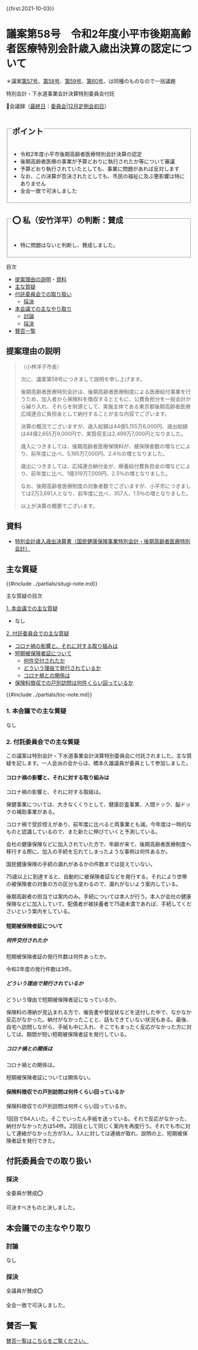 {{first:2021-10-03}}

# 議案第58号　令和2年度小平市後期高齢者医療特別会計歳入歳出決算の認定について

＊議案[第57号](./gian-57.md)、[第58号](./gian-58.md)、[第59号](./gian-59.md)、[第60号](./gian-60.md)、は同種のものなので一括議題

<i class="fa fa-gavel" aria-hidden="true"></i> 特別会計・下水道事業会計決算特別委員会付託

<p id="read-kaigiroku">📄会議録（<a href="https://ssp.kaigiroku.net/tenant/kodaira/SpMinuteView.html?council_id=1240&schedule_id=6&minute_id=738&is_search=true">最終日</a>｜<a href="https://ssp.kaigiroku.net/tenant/kodaira/SpMinuteView.html?council_id=1254&schedule_id=3&minute_id=3&is_search=true">委員会</a>|<a href="https://ssp.kaigiroku.net/tenant/kodaira/SpMinuteView.html?council_id=1258&schedule_id=2&minute_id=98&is_search=true">12月定例会初日</a>）</p>

<fieldset class="pnt">
  <legend><h2>ポイント</h2></legend>

- 令和2年度小平市後期高齢者医療特別会計決算の認定
- 後期高齢者医療の事業が予算どおりに執行されたか等について審議
- 予算どおり執行されていたとしても、事業に問題があれば反対します
- なお、この決算が否決されたとしても、市民の福祉に及ぶ悪影響は特にありません
- 全会一致で可決しました

</fieldset>

<fieldset class="sanpi">
 <legend><h2>⭕️ 私（安竹洋平）の判断：賛成</h2></legend>

- 特に問題はないと判断し、賛成しました。

</fieldset>

<div class="toc">

目次

- [提案理由の説明](#提案理由の説明)・[資料](#資料)
- [主な質疑](#主な質疑本会議付託委員会)
- [付託委員会での取り扱い](#付託委員会での取り扱い)
  - [採決](#採決)
- [本会議での主なやり取り](#本会議での主なやり取り)
  - [討論](#討論)
  - [採決](#採決-1)
- [賛否一覧](#賛否一覧)

</div>

## 提案理由の説明

>（小林洋子市長）
>
> 次に、議案第58号につきまして説明を申し上げます。
>
> 後期高齢者医療特別会計は、後期高齢者医療制度による医療給付事業を行うため、加入者から保険料を徴収するとともに、公費負担分を一般会計から繰り入れ、それらを財源として、実施主体である東京都後期高齢者医療広域連合に負担金として納付することが主な内容でございます。
>
> 決算の概況でございますが、歳入総額は44億5,155万6,000円、歳出総額は44億2,655万9,000円で、実質収支は2,499万7,000円となりました。
>
> 歳入につきましては、後期高齢者医療保険料が、被保険者数の増などにより、前年度に比べ、5,195万7,000円、2.4％の増となりました。
>
> 歳出につきましては、広域連合納付金が、療養給付費負担金の増などにより、前年度に比べ、1億319万7,000円、2.5％の増となりました。
>
> なお、後期高齢者医療制度の対象者数でございますが、小平市につきましては2万3,691人となり、前年度に比べ、357人、1.5％の増となりました。
>
> 以上が決算の概要でございます。

## 資料

- [特別会計歳入歳出決算書（国民健康保険事業特別会計・後期高齢者医療特別会計）](https://www.city.kodaira.tokyo.jp/kurashi/095/095406.html)

<div class="ippan-situgi">

## 主な質疑
{{#include ../partials/situgi-note.md}}


<div class="toc">

主な質疑の目次

[1. 本会議での主な質疑](#1-本会議での主な質疑)

- なし

[2. 付託委員会での主な質疑](#2-付託委員会での主な質疑)

- [コロナ禍の影響と、それに対する取り組みは](#コロナ禍の影響とそれに対する取り組みは)
- [短期被保険者証について](#短期被保険者証について)
  - [何件交付されたか](#何件交付されたか)
  - [どういう理由で発行されているか](#どういう理由で発行されているか)
  - [コロナ禍との関係は](#コロナ禍との関係は)
- [保険料徴収での戸別訪問は何件くらい回っているか](#保険料徴収での戸別訪問は何件くらい回っているか)

{{#include ../partials/toc-note.md}}

</div>

### 1. 本会議での主な質疑

なし

### 2. 付託委員会での主な質疑

この議案は特別会計・下水道事業会計決算特別委員会に付託されました。主な質疑を記します。一人会派の会からは、橋本久雄議員が委員として参加しました。


#### コロナ禍の影響と、それに対する取り組みは

<div class="bln bleft" data-speaker="他会派の議員">

コロナ禍の影響と、それに対する取組は。

</div>

<div class="bln bright" data-speaker="保険年金課長補佐（後藤）">

保健事業については、大きなくくりとして、健康診査事業、人間ドック、脳ドックの補助事業がある。

</div>

<div class="bln bright" data-speaker="保険年金課長補佐（後藤）">

コロナ禍で受診控えがあり、前年度に比べると両事業とも減。今年度は一時的なものと認識しているので、また新たに伸びていくと予測している。

</div>

<div class="bln bleft" data-speaker="他会派の議員">

会社の健康保険などに加入されていた方で、年齢が来て、後期高齢者医療制度へ移行する際に、加入の手続を忘れてしまったような事例は何件あるか。

</div>

<div class="bln bright" data-speaker="保険年金課長（澁谷）">

国民健康保険の手続の漏れがあるかの件数までは捉えていない。

</div>

<div class="bln bright" data-speaker="保険年金課長補佐（後藤）">

75歳以上に到達すると、自動的に被保険者証などを発行する。それにより世帯の被保険者の対象の方の区分も変わるので、漏れがないよう案内している。

</div>

<div class="bln bright" data-speaker="健康・保険担当部長（篠宮）">

後期高齢者の担当では案内のみ。手続については本人が行う。本人が会社の健康保険などに加入していて、配偶者が被扶養者で75歳未満であれば、手続してくださいという案内をしている。

</div>


#### 短期被保険者証について

##### 何件交付されたか

<div class="bln bleft" data-speaker="他会派の議員">

短期被保険者証の発行件数は何件あったか。

</div>

<div class="bln bright" data-speaker="保険年金課長補佐（後藤）">

令和2年度の発行件数は3件。


</div>

##### どういう理由で発行されているか

<div class="bln bleft" data-speaker="他会派の議員">

どういう理由で短期被保険者証になっているか。

</div>

<div class="bln bright" data-speaker="保険年金課長補佐（後藤）">

保険料の滞納が見込まれる方で、催告書や督促状などを送付した中で、なかなか反応がなかった。納付がなかったことと、話もできていない状況もある。最後、自宅へ訪問しながら、手紙も中に入れ、そこでもまったく反応がなかった方に対しては、期間が短い短期被保険者証を発行している。

</div>

##### コロナ禍との関係は

<div class="bln bleft" data-speaker="他会派の議員">

コロナ禍との関係は。

</div>

<div class="bln bright" data-speaker="保険年金課長補佐（後藤）">

短期被保険者証については関係ない。

</div>

#### 保険料徴収での戸別訪問は何件くらい回っているか

<div class="bln bleft" data-speaker="他会派の議員">

保険料徴収での戸別訪問は何件くらい回っているか。

</div>

<div class="bln bright" data-speaker="保険年金課長補佐（後藤）">

1回目で84人いた。そこでいったん手紙を送っている。それで反応がなかった、納付がなかった方は54件。2回目として同じく案内を再度行う。それでも市に対して連絡がなかった方が3人。3人に対しては連絡が取れ、説明の上、短期被保険者証を発行できた。

</div>

</div>

## 付託委員会での取り扱い
### 採決
全委員が賛成⭕️

可決すべきものと決しました。

## 本会議での主なやり取り
### 討論
なし

### 採決
全議員が賛成⭕️

全会一致で可決しました。

## 賛否一覧
[賛否一覧はこちらをご覧ください。](./index.md#賛否)

